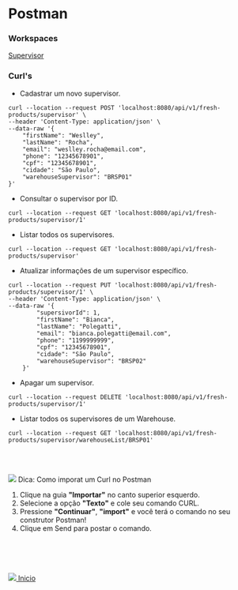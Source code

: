 # Postman


### Workspaces <br>
[Supervisor](...)


### Curl's

- Cadastrar um novo supervisor.
```
curl --location --request POST 'localhost:8080/api/v1/fresh-products/supervisor' \
--header 'Content-Type: application/json' \
--data-raw '{
    "firstName": "Weslley",
    "lastName": "Rocha",
    "email": "weslley.rocha@email.com",
    "phone": "12345678901",
    "cpf": "12345678901",
    "cidade": "São Paulo",
    "warehouseSupervisor": "BRSP01"
}'
```

- Consultar o supervisor por ID.
```
curl --location --request GET 'localhost:8080/api/v1/fresh-products/supervisor/1'
```

- Listar todos os supervisores.
```
curl --location --request GET 'localhost:8080/api/v1/fresh-products/supervisor'
```

- Atualizar informações de um supervisor específico.
```
curl --location --request PUT 'localhost:8080/api/v1/fresh-products/supervisor/1' \
--header 'Content-Type: application/json' \
--data-raw '{
        "supersivorId": 1,
        "firstName": "Bianca",
        "lastName": "Polegatti",
        "email": "bianca.polegatti@email.com",
        "phone": "1199999999",
        "cpf": "12345678901",
        "cidade": "São Paulo",
        "warehouseSupervisor": "BRSP02"
    }'
```

- Apagar um supervisor.
```
curl --location --request DELETE 'localhost:8080/api/v1/fresh-products/supervisor/1'
```

- Listar todos os supervisores de um Warehouse.
```
curl --location --request GET 'localhost:8080/api/v1/fresh-products/supervisor/warehouseList/BRSP01'
```

<br><br>

<img src="https://img.icons8.com/material-outlined/24/000000/idea--v1.png"/>  Dica: Como imporat um Curl no Postman

1. Clique na guia **"Importar"** no canto superior esquerdo.
2. Selecione a opção **"Texto"** e cole seu comando CURL.
3. Pressione **"Continuar"**, **"import"** e você terá o comando no seu construtor Postman!
4. Clique em Send para postar o comando.




<br><br><br><br>
<img src="https://img.icons8.com/ios/20/000000/login-rounded.png"/>[ Inicio](/Users/werocha/Documents/BootCamp-Meli/Projeto_Integrador/README.md)